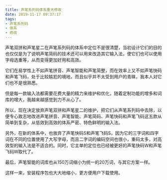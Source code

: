 ```yaml
---
title: 声笔系列码体系重大修改
date: 2019-11-17 09:37:17
tags:
- 声笔系列码
- 体系
- 修改
---
```


声笔双拼和声笔星二在声笔系列码的体系中定位不是很清楚，当初设计它们的目的也仅仅是为了说明声笔简码的技术还可以用来改造其它输入法，使它们也可以使用字母选重等，从而变得更加好用和高效。

<!--more-->

它们在易学性上不如声笔拼音、声笔智能和声笔简整，而在效率上又不如声笔快码和声笔飞码，处于比较尴尬的境地，而且似乎并不太受到用户的青睐，我本人对它们也不是很熟悉。

但是每一款输入法都需要花费大量的精力来维护和优化，随着定制功能的增多和词库的增大，我越来越感觉到力不从心了。

所以，现在决定放弃声笔双拼和声笔星二的维护，把它们从声笔系列码中去除，以便专心致志地改进声笔拼音、声笔智能、声笔简码、声笔快码和声笔飞码这五款从简单到复杂，从低效到高效的体系严密、特色鲜明的输入法。

另外，在新的体系中，也放弃了声笔快码S和声笔飞码S，因为它的三字词和四字词在不同的位置使用了大写字母，而且二字词的编码空间也很小，重码太多，对高效型的输入法是不适合的。同时，它主单的定位也已经被更好的声笔快码W和声笔飞码W取代了。

最后，声笔智能的词库也从150万词缩小为统一的20万词，与其它方案一样。

这样一来，安装程序包也大大地缩小，更方便用户下载使用。
